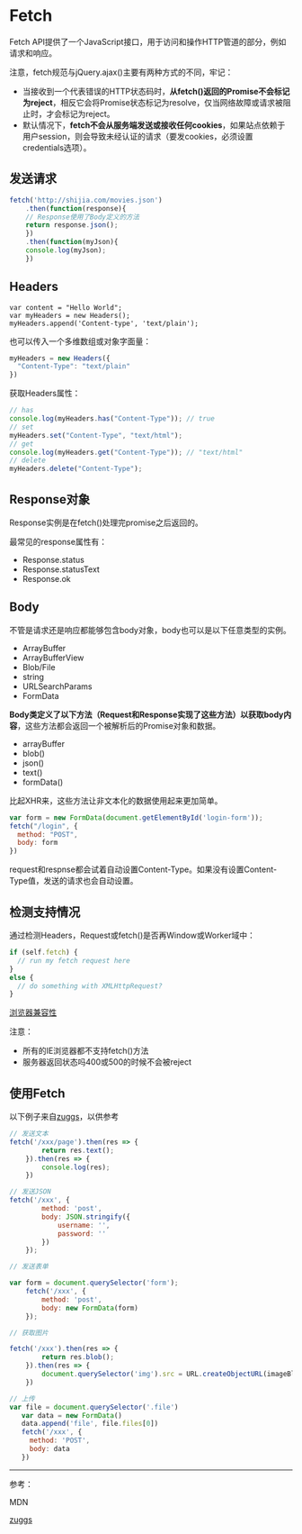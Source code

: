 # Fetch

Fetch API提供了一个JavaScript接口，用于访问和操作HTTP管道的部分，例如请求和响应。

注意，fetch规范与jQuery.ajax()主要有两种方式的不同，牢记：

- 当接收到一个代表错误的HTTP状态码时，**从fetch()返回的Promise不会标记为reject**，相反它会将Promise状态标记为resolve，仅当网络故障或请求被阻止时，才会标记为reject。
- 默认情况下，**fetch不会从服务端发送或接收任何cookies**，如果站点依赖于用户session，则会导致未经认证的请求（要发cookies，必须设置credentials选项）。

## 发送请求

```js
fetch('http://shijia.com/movies.json')
	.then(function(response){
  	// Response使用了Body定义的方法
  	return response.json();
	})
	.then(function(myJson){
  	console.log(myJson);
	})
```

## Headers

```
var content = "Hello World";
var myHeaders = new Headers();
myHeaders.append('Content-type', 'text/plain');
```

也可以传入一个多维数组或对象字面量：

```js
myHeaders = new Headers({
  "Content-Type": "text/plain"
})
```

获取Headers属性：

```js
// has
console.log(myHeaders.has("Content-Type")); // true
// set
myHeaders.set("Content-Type", "text/html"); 
// get
console.log(myHeaders.get("Content-Type")); // "text/html"
// delete
myHeaders.delete("Content-Type");
```

## Response对象

Response实例是在fetch()处理完promise之后返回的。

最常见的response属性有：

- Response.status
- Response.statusText
- Response.ok

## Body

不管是请求还是响应都能够包含body对象，body也可以是以下任意类型的实例。

- ArrayBuffer
- ArrayBufferView
- Blob/File
- string
- URLSearchParams
- FormData

**Body类定义了以下方法（Request和Response实现了这些方法）以获取body内容**，这些方法都会返回一个被解析后的Promise对象和数据。

- arrayBuffer
- blob()
- json()
- text()
- formData()

比起XHR来，这些方法让非文本化的数据使用起来更加简单。

```js
var form = new FormData(document.getElementById('login-form'));
fetch("/login", {
  method: "POST",
  body: form
})
```

request和respnse都会试着自动设置Content-Type。如果没有设置Content-Type值，发送的请求也会自动设置。

## 检测支持情况

通过检测Headers，Request或fetch()是否再Window或Worker域中：

```js
if (self.fetch) {
  // run my fetch request here
}
else {
  // do something with XMLHttpRequest?
}
```

[浏览器兼容性]([https://developer.mozilla.org/zh-CN/docs/Web/API/Fetch_API/Using_Fetch#%E6%B5%8F%E8%A7%88%E5%99%A8%E5%85%BC%E5%AE%B9](https://developer.mozilla.org/zh-CN/docs/Web/API/Fetch_API/Using_Fetch#浏览器兼容))

注意：

- 所有的IE浏览器都不支持fetch()方法
- 服务器返回状态吗400或500的时候不会被reject

## 使用Fetch

以下例子来自[zuggs](https://blog.csdn.net/zuggs_/article/details/80775455)，以供参考

```js
// 发送文本
fetch('/xxx/page').then(res => {
        return res.text();
    }).then(res => {
        console.log(res);
    })
```

```js
// 发送JSON
fetch('/xxx', {
        method: 'post',
        body: JSON.stringify({
            username: '',
            password: ''
        })
    });
```

```js
// 发送表单

var form = document.querySelector('form');
    fetch('/xxx', {
        method: 'post',
        body: new FormData(form)
    });
```

```js
// 获取图片

fetch('/xxx').then(res => {
        return res.blob();
    }).then(res => {
        document.querySelector('img').src = URL.createObjectURL(imageBlob);
    })
```

```js
// 上传
var file = document.querySelector('.file')
   var data = new FormData()
   data.append('file', file.files[0])
   fetch('/xxx', {
     method: 'POST',
     body: data
   })
```

---

参考：

MDN

[zuggs](https://blog.csdn.net/zuggs_/article/details/80775455)



